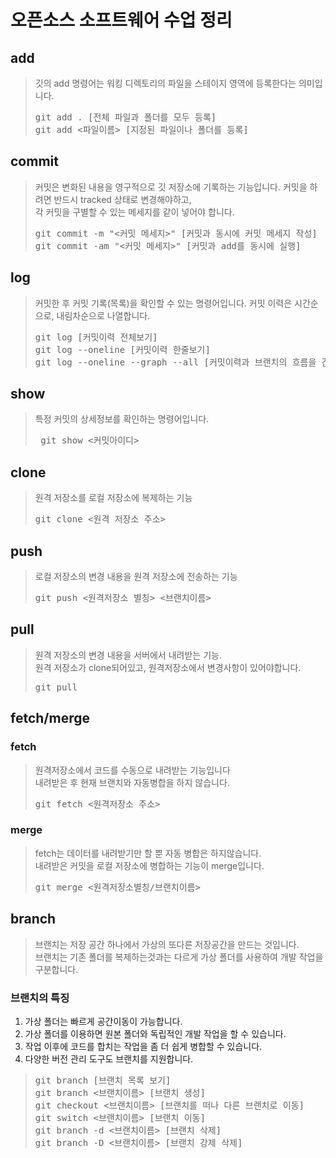 # 오픈소스 소프트웨어 수업 정리
## add
> 깃의 add 명령어는 워킹 디렉토리의 파일을 스테이지 영역에 등록한다는 의미입니다.
> <pre>git add . [전체 파일과 폴더를 모두 등록]
> git add <파일이름> [지정된 파일이나 폴더를 등록] </pre>

## commit
>  커밋은 변화된 내용을 영구적으로 깃 저장소에 기록하는 기능입니다.
> 커밋을 하려면 반드시 tracked 상태로 변경해야하고,<br> 각 커밋을 구별할 수 있는 메세지를 같이 넣어야 합니다.
> <pre>git commit -m "<커밋 메세지>" [커밋과 동시에 커밋 메세지 작성]
> git commit -am "<커밋 메세지>" [커밋과 add를 동시에 실행] </pre>

## log
> 커밋한 후 커밋 기록(목록)을 확인할 수 있는 명령어입니다.
> 커밋 이력은 시간순으로, 내림차순으로 나열합니다.
> <pre>git log [커밋이력 전체보기]
> git log --oneline [커밋이력 한줄보기]
> git log --oneline --graph --all [커밋이력과 브랜치의 흐름을 간단한 그림으로 보기]</pre>

## show
> 특정 커밋의 상세정보를 확인하는 명령어입니다.
> <pre> git show <커밋아이디></pre>

## clone
> 원격 저장소를 로컬 저장소에 복제하는 기능
> <pre>git clone <원격 저장소 주소></pre>

## push
> 로컬 저장소의 변경 내용을 원격 저장소에 전송하는 기능
> <pre>git push <원격저장소 별칭> <브랜치이름></pre>

## pull 
> 원격 저장소의 변경 내용을 서버에서 내려받는 기능.<br>
> 원격 저장소가 clone되어있고, 원격저장소에서 변경사항이 있어야합니다.
> <pre>git pull</pre>

## fetch/merge
### fetch
> 원격저장소에서 코드를 수동으로 내려받는 기능입니다<br>
> 내려받은 후 현재 브랜치와 자동병합을 하지 않습니다.
> <pre>git fetch <원격저장소 주소></pre>

### merge
> fetch는 데이터를 내려받기만 할 뿐 자동 병합은 하지않습니다.<br>
> 내려받은 커밋을 로컬 저장소에 병합하는 기능이 merge입니다.
> <pre>git merge <원격저장소별칭/브랜치이름></pre>

## branch
> 브랜치는 저장 공간 하나에서 가상의 또다른 저장공간을 만드는 것입니다.<br>
> 브랜치는 기존 폴더를 복제하는것과는 다르게 가상 폴더를 사용하여 개발 작업을 구분합니다.
### 브랜치의 특징
1. 가상 폴더는 빠르게 공간이동이 가능합니다.
2. 가상 폴더를 이용하면 원본 폴더와 독립적인 개발 작업을 할 수 있습니다.
3. 작업 이후에 코드를 합치는 작업을 좀 더 쉽게 병합할 수 있습니다.
4. 다양한 버전 관리 도구도 브랜치를 지원합니다.

> <pre>git branch [브랜치 목록 보기]
> git branch <브랜치이름> [브랜치 생성]
> git checkout <브랜치이름> [브랜치를 떠나 다른 브랜치로 이동]
> git switch <브랜치이름> [브랜치 이동]
> git branch -d <브랜치이름> [브랜치 삭제]
> git branch -D <브랜치이름> [브랜치 강제 삭제]</pre>
